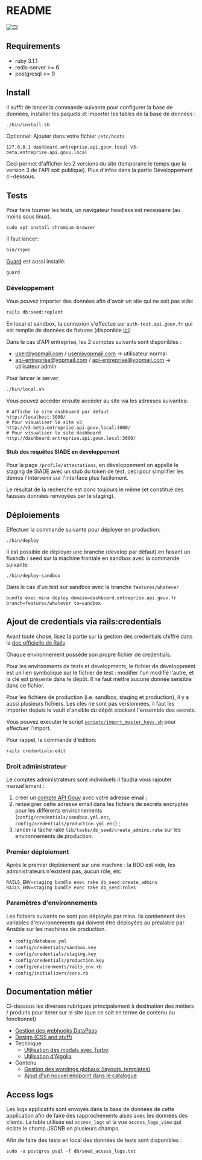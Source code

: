# README

[![CI](https://github.com/etalab/admin_api_entreprise/actions/workflows/ci.yml/badge.svg)](https://github.com/etalab/admin_api_entreprise/actions/workflows/ci.yml)

## Requirements

- ruby 3.1.1
- redis-server >= 6
- postgresql >= 9

## Install

Il suffit de lancer la commande suivante pour configurer la base de données,
installer les paquets et importer les tables de la base de données :

```sh
./bin/install.sh
```

Optionnel: Ajouter dans votre fichier `/etc/hosts`

```
127.0.0.1 dashboard.entreprise.api.gouv.local v3-beta.entreprise.api.gouv.local
```

Ceci permet d'afficher les 2 versions du site (temporaire le temps que la
version 3 de l'API soit publique). Plus d'infos dans la partie Développement
ci-dessous.

## Tests

Pour faire tourner les tests, un navigateur headless est necessaire (au moins
sous linux).

```
sudo apt install chromium-browser
```

Il faut lancer:

```sh
bin/rspec
```

[Guard](https://github.com/guard/guard) est aussi installé:

```sh
guard
```

### Développement

Vous pouvez importer des données afin d'avoir un site qui ne soit pas vide:

```sh
rails db:seed:replant
```

En local et sandbox, la connexion s'effectue sur `auth-test.api.gouv.fr` qui est remplie
de données de fixtures (disponible
[ici](https://github.com/betagouv/api-auth/blob/master/scripts/fixtures.sql))

Dans le cas d'API entreprise, les 2 comptes suivants sont disponibles :

- user@yopmail.com / user@yopmail.com -> utilisateur normal
- api-entreprise@yopmail.com / api-entreprise@yopmail.com -> utilisateur admin

Pour lancer le server:

```sh
./bin/local.sh
```

Vous pouvez accéder ensuite accéder au site via les adresses suivantes:

```
# Affiche le site dashboard par défaut
http://localhost:3000/
# Pour visualiser le site v3
http://v3-beta.entreprise.api.gouv.local:3000/
# Pour visualiser le site dashboard
http://dashboard.entreprise.api.gouv.local:3000/
```

#### Stub des requêtes SIADE en developpement

Pour la page `/profile/attestations`, en développement on appelle le staging de SIADE avec un stub du token de test,
ceci pour simplifier les démos / intervenir sur l'interface plus facilement.

Le résultat de la recherche est donc toujours le même (et constitué des fausses données renvoyées par le staging).

## Déploiements

Effectuer la commande suivante pour déployer en production:

```
./bin/deploy
```

Il est possible de déployer une branche (develop par défaut) en faisant un flushdb / seed sur la machine frontale en sandbox
avec la commande suivante:

```
./bin/deploy-sandbox
```

Dans le cas d'un test sur sandbox avec la branche `features/whatever`

```
bundle exec mina deploy domain=dashboard.entreprise.api.gouv.fr branch=features/whatever to=sandbox
```

## Ajout de credentials via rails:credentials

Avant toute chose, lisez la partie sur la gestion des credentials chiffré dans
la [doc officielle de
Rails](https://edgeguides.rubyonrails.org/security.html#environmental-security)

Chaque environnement possède son propre fichier de credentials.

Pour les environments de tests et developments, le fichier de développment est un lien
symbolique sur le fichier de test : modifier l'un modifie l'autre, et la
clé est présente dans le dépôt. Il ne faut mettre aucune donnée sensible dans
ce fichier.

Pour les fichiers de production (i.e. sandbox, staging et production), il y a
aussi plusieurs fichiers. Les clés ne sont pas versionnées, il faut les importer
depuis le vault d'ansible du dépôt stockant l'ensemble des secrets.

Vous pouvez executer le script
[`scripts/import_master_keys.sh`](./scripts/import_master_keys.sh) pour
effectuer l'import.

Pour rappel, la commande d'édition:

```sh
rails credentials:edit
```

### Droit administrateur

Le comptes administrateurs sont individuels il faudra vous rajouter manuellement :

1. créer un [compte API Gouv](https://auth.api.gouv.fr/users/sign-up) avec votre
   adresse email ;
2. renseigner cette adresse email dans les fichiers de secrets encryptés pour
   les différents environnements (`config/credentials/sandbox.yml.enc`,
   `config/credentials/production.yml.enc`) ;
3. lancer la tâche rake `lib/tasks/db_seed/create_admins.rake` sur les
   environnements de production.

### Premier déploiement

Après le premier déploiement sur une machine : la BDD est vide, les
administrateurs n'existent pas, aucun rôle, etc

    RAILS_ENV=staging bundle exec rake db_seed:create_admins
    RAILS_ENV=staging bundle exec rake db_seed:roles

### Paramètres d'environnements

Les fichiers suivants ne sont pas déployés par mina. Ils contiennent des
variables d'environnements qui doivent être déployées au préalable par Ansible
sur les machines de production.

- `config/database.yml`
- `config/credentials/sandbox.key`
- `config/credentials/staging.key`
- `config/credentials/production.key`
- `config/environments/rails_env.rb`
- `config/initializers/cors.rb`

## Documentation métier

Ci-dessous les diverses rubriques principalement à destination des métiers /
produits pour itérer sur le site (que ce soit en terme de contenu ou fonctionnel)

- [Gestion des webhooks DataPass](docs/webhooks.md)
- [Design (CSS and stuff)](docs/design.md)
- Technique
  - [Utilisation des modals avec Turbo](docs/tech-modal-turbo.md)
  - [Utilisation d'Algolia](docs/tech-algolia.md)
- Contenu
  - [Gestion des wordings globaux (layouts, templates)](docs/wordings.md)
  - [Ajout d'un nouvel endpoint dans le catalogue](docs/endpoint.md)

## Access logs

Les logs applicatifs sont envoyés dans la base de données de cette application
afin de faire des rapprochements aisés avec les données des clients.
La table utilisée est `access_logs` et la vue `access_logs_view` qui éclate le champ
JSONB en plusieurs champs.

Afin de faire des tests en local des données de tests sont disponibles :

```shell
sudo -u postgres psql -f db/seed_access_logs.txt
```
